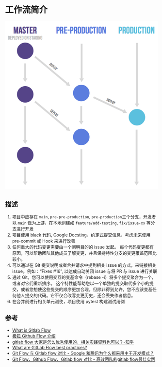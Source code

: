 # 工作流简介

![](../assets/gitlab-flow.png)

## 描述

1. 项目中应存在 `main`, `pre-pre-production`, `pre-production`三个分支，开发者以 `main` 做为上游，在本地创建如 `feature/add-testing`, `fix/issue-xx` 等分支进行开发
2. 项目使用 [black 代码](https://github.com/psf/black), [Google Docsting](https://google.github.io/styleguide/pyguide.html#38-comments-and-docstrings)，[约定式提交信息](https://www.conventionalcommits.org/zh-hans/v1.0.0/)，考虑未来使用 pre-commit 或 Hook 来进行改善
3. 任何重大的代码变更需要由一个阐明目的的 issue 发起。 每个代码变更都有原因，可以帮助团队其他成员了解变更，并且保持特性分支的变更覆盖范围比较小。
4. 可以通过在 Git 提交说明或者合并请求中提到相关 issue 的方式，来链接相关issue。例如：“Fixes #16”, 以达成自动关闭 issue 与将 PR 与 issue 进行关联
5. 通过 Git，您可以使用交互的变基命令（rebase -i）将多个提交聚合为一个，或者对它们重新排序。 这个特性能帮助您以一个单独的提交取代多个小的提交，或者您想使这些提交的顺序更加合理。但除非得到允许，您不应该变基任何他人提交的代码。它不仅会改写变更历史，还会丢失作者信息。
6. 在合并前进行相关单元测使，项目使用 pytest 构建测试用例


## 参考

- [What is Gitlab Flow](https://about.gitlab.com/topics/version-control/what-is-gitlab-flow/)
- [极狐 Github Flow 介绍](https://docs.gitlab.cn/jh/topics/gitlab_flow.html)
- [gitlab flow 大家是怎么优秀使用的，相关实践资料也可以？-知乎](https://www.zhihu.com/question/322574581)
- [What are GitLab Flow best practices?](https://about.gitlab.com/topics/version-control/what-are-gitlab-flow-best-practices/#1-use-feature-branches-rather-than-direct-commits-on-the-main-branch)  
- [Git Flow 与 Gitlab flow 对比 - Google 和腾讯为什么都采用主干开发模式？](https://36kr.com/p/1218375440667012)
- [Git Flow、Github Flow、Gitlab flow 对比 - 高效团队的gitlab flow最佳实践](https://www.cnblogs.com/xiaoqi/p/gitlab-flow.html)